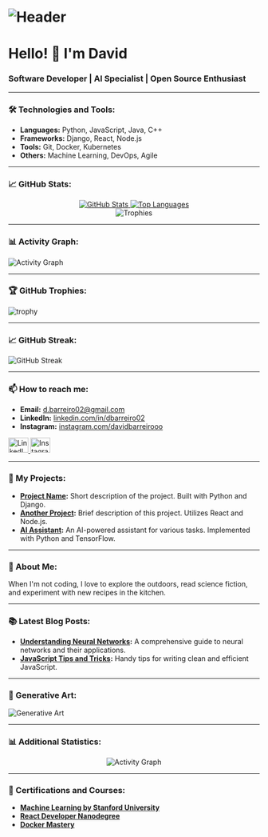 # ![Header](https://raw.githubusercontent.com/devidbarreiro/devidbarreiro/master/assets/header.png)

# Hello! 👋 I'm David

### Software Developer | AI Specialist | Open Source Enthusiast

---

### 🛠️ Technologies and Tools:
- **Languages:** Python, JavaScript, Java, C++
- **Frameworks:** Django, React, Node.js
- **Tools:** Git, Docker, Kubernetes
- **Others:** Machine Learning, DevOps, Agile

---

### 📈 GitHub Stats:

<div align="center">
  <a href="https://github.com/devidbarreiro">
    <img src="https://github-readme-stats.vercel.app/api?username=devidbarreiro&show_icons=true&theme=radical&hide_border=true" alt="GitHub Stats" />
  </a>
  <a href="https://github.com/devidbarreiro">
    <img src="https://github-readme-stats.vercel.app/api/top-langs/?username=devidbarreiro&layout=compact&theme=radical&hide_border=true" alt="Top Languages" />
  </a>
</div>

<div align="center">
  <img src="https://github-profile-trophy.vercel.app/?username=devidbarreiro&theme=radical&no-bg=true&no-frame=true&margin-w=15" alt="Trophies" />
</div>

---

### 📊 Activity Graph:

![Activity Graph](https://activity-graph.herokuapp.com/graph?username=devidbarreiro&theme=react-dark&hide_border=true)

---

### 🏆 GitHub Trophies:

![trophy](https://github-profile-trophy.vercel.app/?username=devidbarreiro&theme=radical&no-frame=true&no-bg=true&margin-w=15)

---

### 📈 GitHub Streak:

![GitHub Streak](https://github-readme-streak-stats.herokuapp.com/?user=devidbarreiro&theme=radical&hide_border=true&background=00000000)

---

### 📫 How to reach me:
- **Email:** [d.barreiro02@gmail.com](mailto:d.barreiro02@gmail.com)
- **LinkedIn:** [linkedin.com/in/dbarreiro02](https://linkedin.com/in/dbarreiro02)
- **Instagram:** [instagram.com/davidbarreirooo](https://instagram.com/davidbarreirooo)

<p align="left">
  <a href="https://linkedin.com/in/dbarreiro02" target="_blank">
    <img src="https://cdn.jsdelivr.net/npm/simple-icons@v5/icons/linkedin.svg" alt="LinkedIn" height="30" width="40" />
  </a>
  <a href="https://instagram.com/davidbarreirooo" target="_blank">
    <img src="https://cdn.jsdelivr.net/npm/simple-icons@v5/icons/instagram.svg" alt="Instagram" height="30" width="40" />
  </a>
</p>

---

### 🔧 My Projects:
- **[Project Name](https://github.com/devidbarreiro/project-name):** Short description of the project. Built with Python and Django.
- **[Another Project](https://github.com/devidbarreiro/another-project):** Brief description of this project. Utilizes React and Node.js.
- **[AI Assistant](https://github.com/devidbarreiro/ai-assistant):** An AI-powered assistant for various tasks. Implemented with Python and TensorFlow.

---

### 🌱 About Me:
When I'm not coding, I love to explore the outdoors, read science fiction, and experiment with new recipes in the kitchen.

---

### 📚 Latest Blog Posts:
- **[Understanding Neural Networks](https://your-blog.com/neural-networks):** A comprehensive guide to neural networks and their applications.
- **[JavaScript Tips and Tricks](https://your-blog.com/js-tips):** Handy tips for writing clean and efficient JavaScript.

---

### 🎨 Generative Art:
![Generative Art](https://api.lorem.space/image/art?w=400&h=200)

---

### 📊 Additional Statistics:

<div align="center">
  <img src="https://github-readme-activity-graph.cyclic.app/graph?username=devidbarreiro&theme=react-dark&hide_border=true" alt="Activity Graph" />
</div>

---

### 🏅 Certifications and Courses:
- **[Machine Learning by Stanford University](https://www.coursera.org/learn/machine-learning)**
- **[React Developer Nanodegree](https://www.udacity.com/course/react-nanodegree--nd019)**
- **[Docker Mastery](https://www.udemy.com/course/docker-mastery/)**
